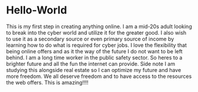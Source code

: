 # Hello-World
This is my first step in creating anything online.
I am a mid-20s adult looking to break into the cyber world and utilize it for the greater good. I also wish to use it as a secondary source or even primary source of income by learning how to do what is required for cyber jobs.
I love the flexibility that being online offers and as it the way of the future I do not want to be left behind. 
I am a long time worker in the public safety sector. So heres to a brighter future and all the fun the internet can provide. 
Side note I am studying this alongside real estate so I can optimize my future and have more freedom. We all deserve freedom and to have access to the resources the web offers.
This is amazing!!!!
